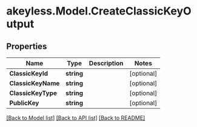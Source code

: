 # akeyless.Model.CreateClassicKeyOutput

## Properties

Name | Type | Description | Notes
------------ | ------------- | ------------- | -------------
**ClassicKeyId** | **string** |  | [optional] 
**ClassicKeyName** | **string** |  | [optional] 
**ClassicKeyType** | **string** |  | [optional] 
**PublicKey** | **string** |  | [optional] 

[[Back to Model list]](../README.md#documentation-for-models) [[Back to API list]](../README.md#documentation-for-api-endpoints) [[Back to README]](../README.md)


